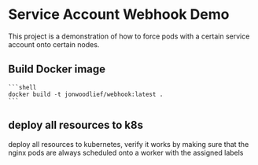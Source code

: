 # Service Account Webhook Demo

This project is a demonstration of how to force pods with a certain service account onto certain nodes.

## Build Docker image

    ```shell
    docker build -t jonwoodlief/webhook:latest .
    ```

## deploy all resources to k8s

deploy all resources to kubernetes, verify it works by making sure that the nginx pods are always scheduled onto a worker with the assigned labels